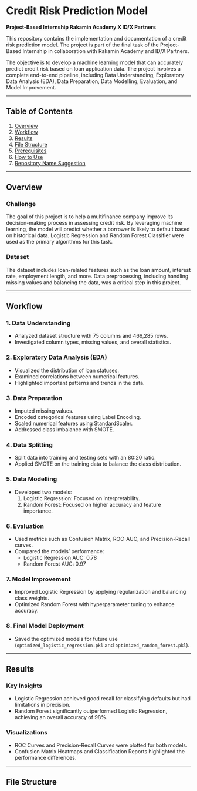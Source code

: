 # Credit Risk Prediction Model
**Project-Based Internship Rakamin Academy X ID/X Partners**

This repository contains the implementation and documentation of a credit risk prediction model. The project is part of the final task of the Project-Based Internship in collaboration with Rakamin Academy and ID/X Partners.

The objective is to develop a machine learning model that can accurately predict credit risk based on loan application data. The project involves a complete end-to-end pipeline, including Data Understanding, Exploratory Data Analysis (EDA), Data Preparation, Data Modelling, Evaluation, and Model Improvement.

---

## Table of Contents
1. [Overview](#overview)
2. [Workflow](#workflow)
3. [Results](#results)
4. [File Structure](#file-structure)
5. [Prerequisites](#prerequisites)
6. [How to Use](#how-to-use)
7. [Repository Name Suggestion](#repository-name-suggestion)

---

## Overview

### Challenge  
The goal of this project is to help a multifinance company improve its decision-making process in assessing credit risk. By leveraging machine learning, the model will predict whether a borrower is likely to default based on historical data. Logistic Regression and Random Forest Classifier were used as the primary algorithms for this task.

### Dataset  
The dataset includes loan-related features such as the loan amount, interest rate, employment length, and more. Data preprocessing, including handling missing values and balancing the data, was a critical step in this project.

---

## Workflow

### 1. Data Understanding
- Analyzed dataset structure with 75 columns and 466,285 rows.
- Investigated column types, missing values, and overall statistics.

### 2. Exploratory Data Analysis (EDA)
- Visualized the distribution of loan statuses.
- Examined correlations between numerical features.
- Highlighted important patterns and trends in the data.

### 3. Data Preparation
- Imputed missing values.
- Encoded categorical features using Label Encoding.
- Scaled numerical features using StandardScaler.
- Addressed class imbalance with SMOTE.

### 4. Data Splitting
- Split data into training and testing sets with an 80:20 ratio.
- Applied SMOTE on the training data to balance the class distribution.

### 5. Data Modelling
- Developed two models:
  1. Logistic Regression: Focused on interpretability.
  2. Random Forest: Focused on higher accuracy and feature importance.

### 6. Evaluation
- Used metrics such as Confusion Matrix, ROC-AUC, and Precision-Recall curves.
- Compared the models’ performance:
  - Logistic Regression AUC: 0.78
  - Random Forest AUC: 0.97

### 7. Model Improvement
- Improved Logistic Regression by applying regularization and balancing class weights.
- Optimized Random Forest with hyperparameter tuning to enhance accuracy.

### 8. Final Model Deployment
- Saved the optimized models for future use (`optimized_logistic_regression.pkl` and `optimized_random_forest.pkl`).

---

## Results

### Key Insights
- Logistic Regression achieved good recall for classifying defaults but had limitations in precision.
- Random Forest significantly outperformed Logistic Regression, achieving an overall accuracy of 98%.

### Visualizations
- ROC Curves and Precision-Recall Curves were plotted for both models.
- Confusion Matrix Heatmaps and Classification Reports highlighted the performance differences.

---

## File Structure

